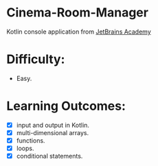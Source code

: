 # Cinema-Room-Manager
Kotlin console application from [JetBrains Academy](https://hyperskill.org/projects/138)
# Difficulty: 
- Easy.

# Learning Outcomes:
- [x] input and output in Kotlin.
- [x] multi-dimensional arrays.
- [x] functions.
- [x] loops.
- [x] conditional statements.
